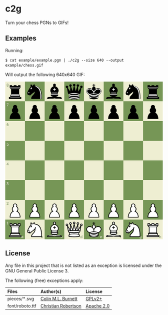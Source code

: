 # c2g

Turn your chess PGNs to GIFs!

## Examples

Running:

```
$ cat example/example.pgn | ./c2g --size 640 --output example/chess.gif
```

Will output the following 640x640 GIF:

![Example](/example/chess.gif)

## License

Any file in this project that is not listed as an exception is licensed under the GNU General Public License 3.

The following (free) exceptions apply:

| Files | Author(s) | License |
| :-- | :-- | :-- |
| pieces/*.svg | [Colin M.L. Burnett](https://en.wikipedia.org/wiki/User:Cburnett) | [GPLv2+](https://www.gnu.org/licenses/gpl-2.0.txt) |
| font/roboto.ttf | [Christian Robertson](https://fonts.google.com/specimen/Roboto) | [Apache 2.0](https://www.apache.org/licenses/LICENSE-2.0) |
